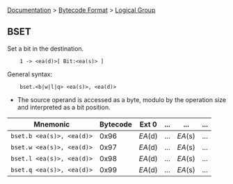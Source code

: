 [Documentation](../../README.md) > [Bytecode Format](../README.md) > [Logical Group](../InstructionsLogical.md)

## BSET

Set a bit in the destination.

        1 -> <ea(d)>[ Bit:<ea(s)> ]

General syntax:

        bset.<b|w|l|q> <ea(s)>, <ea(d)>

* The source operand is accessed as a byte, modulo by the operation size and interpreted as a bit position.

| Mnemonic | Bytecode | Ext 0 | ... | ... | ... |
| - | - | - | - | - | - |
| `bset.b <ea(s)>, <ea(d)>` | 0x96 | *EA*(d) | ... | *EA*(s) | ... |
| `bset.w <ea(s)>, <ea(d)>` | 0x97 | *EA*(d) | ... | *EA*(s) | ... |
| `bset.l <ea(s)>, <ea(d)>` | 0x98 | *EA*(d) | ... | *EA*(s) | ... |
| `bset.q <ea(s)>, <ea(d)>` | 0x99 | *EA*(d) | ... | *EA*(s) | ... |
